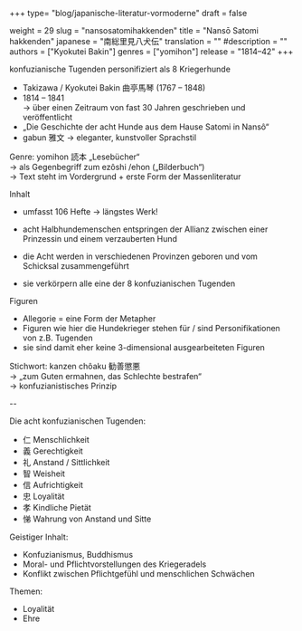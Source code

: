 +++
type= "blog/japanische-literatur-vormoderne"
draft = false

weight = 29
slug = "nansosatomihakkenden"
title = "Nansō Satomi hakkenden"
japanese = "南総里見八犬伝"
translation = ""
#description = ""
authors = ["Kyokutei Bakin"]
genres = ["yomihon"]
release = "1814–42"
+++

konfuzianische Tugenden personifiziert als 8 Kriegerhunde

- Takizawa / Kyokutei Bakin 曲亭馬琴 (1767 – 1848)
- 1814 – 1841  
-> über einen Zeitraum von fast 30 Jahren geschrieben und veröffentlicht
- „Die Geschichte der acht Hunde aus dem Hause Satomi in Nansô“
- gabun 雅文 -> eleganter, kunstvoller Sprachstil

Genre: yomihon 読本 „Lesebücher“  
-> als Gegenbegriff zum ezôshi /ehon  („Bilderbuch“)  
-> Text steht im Vordergrund + erste Form der Massenliteratur

Inhalt  

- umfasst 106 Hefte -> längstes Werk!

- acht Halbhundemenschen entspringen der Allianz zwischen einer Prinzessin und einem verzauberten Hund
- die Acht werden in verschiedenen Provinzen geboren und vom Schicksal zusammengeführt
- sie verkörpern alle eine der 8 konfuzianischen Tugenden

Figuren

- Allegorie = eine Form der Metapher
- Figuren wie hier die Hundekrieger stehen für / sind Personifikationen von z.B. Tugenden
- sie sind damit eher keine 3-dimensional ausgearbeiteten Figuren

Stichwort: kanzen chôaku 勧善懲悪  
-> „zum Guten ermahnen, das Schlechte bestrafen“  
-> konfuzianistisches Prinzip

--

Die acht konfuzianischen Tugenden:

- 仁 Menschlichkeit
- 義 Gerechtigkeit
- 礼 Anstand / Sittlichkeit
- 智 Weisheit
- 信 Aufrichtigkeit
- 忠 Loyalität
- 孝 Kindliche Pietät
- 悌 Wahrung von Anstand und Sitte

Geistiger Inhalt:

- Konfuzianismus, Buddhismus
- Moral- und Pflichtvorstellungen des Kriegeradels
- Konflikt zwischen Pflichtgefühl und menschlichen Schwächen

Themen:

- Loyalität
- Ehre
